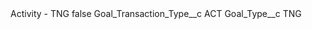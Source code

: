<?xml version="1.0" encoding="UTF-8"?>
<CustomMetadata xmlns="http://soap.sforce.com/2006/04/metadata" xmlns:xsi="http://www.w3.org/2001/XMLSchema-instance" xmlns:xsd="http://www.w3.org/2001/XMLSchema">
    <label>Activity - TNG</label>
    <protected>false</protected>
    <values>
        <field>Goal_Transaction_Type__c</field>
        <value xsi:type="xsd:string">ACT</value>
    </values>
    <values>
        <field>Goal_Type__c</field>
        <value xsi:type="xsd:string">TNG</value>
    </values>
</CustomMetadata>
